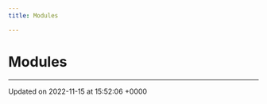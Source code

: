 ```yaml
---
title: Modules

---
```


# Modules







-------------------------------

Updated on 2022-11-15 at 15:52:06 +0000
